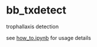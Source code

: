 # bb_txdetect
trophallaxis detection

see [how_to.ipynb](https://github.com/BioroboticsLab/bb_txdetect/blob/master/how_to.ipynb) for usage details
